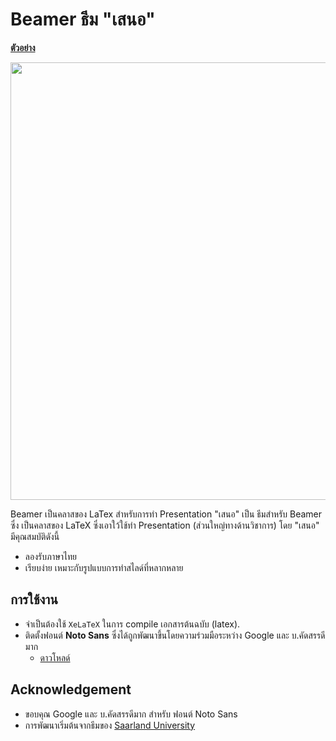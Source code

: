 # Beamer ธีม "เสนอ"

[**ตัวอย่าง**](./sanour.pdf)

<div align="center">
    <img src="https://i.imgur.com/DsppYPd.png" width="700px"/>
</div>

Beamer เป็นคลาสของ LaTex สำหรับการทำ Presentation "เสนอ" เป็น ธีมสำหรับ Beamer ซึ่ง
เป็นคลาสของ LaTeX ซึ่งเอาใว้ใช้ทำ Presentation (ส่วนใหญ่ทางด้านวิชาการ) โดย "เสนอ" มีคุณสมบัติดังนี้
- ลองรับภาษาไทย
- เรียบง่าย เหมาะกับรูปแบบการทำสไลด์ที่หลากหลาย

## การใช้งาน
- จำเป็นต้องใช้ `XeLaTeX` ในการ compile เอกสารต้นฉบับ (latex).
- ติดตั้งฟอนต์ **Noto Sans** ซึ่งได้ถูกพัฒนาขึ้นโดยความร่วมมือระหว่าง Google และ บ.คัดสรรดีมาก
  - [ดาวโหลด์][linkdownload]

## Acknowledgement
- ขอบคุณ Google และ บ.คัดสรรดีมาก สำหรับ ฟอนต์ Noto Sans 
- การพัฒนาเริ่มต้นจากธีมของ [Saarland University][saarland]

[linkdownload]: https://github.com/codeforthailand/beamer-sanour/releases/download/0.0.1/noto-sans-merged.zip
[saarland]: https://github.com/kailashbuki/beamerthemesaarland